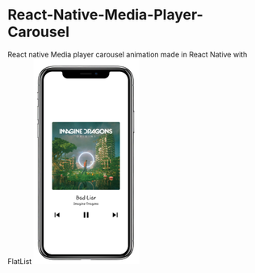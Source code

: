 # React-Native-Media-Player-Carousel
React native Media player carousel animation made in React Native with FlatList
![](img1.png)
